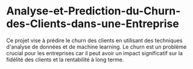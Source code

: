 # Analyse-et-Prediction-du-Churn-des-Clients-dans-une-Entreprise
Ce projet vise à prédire le churn des clients  en utilisant des techniques d'analyse de données et de machine learning. Le churn est un problème crucial pour les entreprises car il peut avoir un impact significatif sur la fidélité des clients et la rentabilité à long terme.
